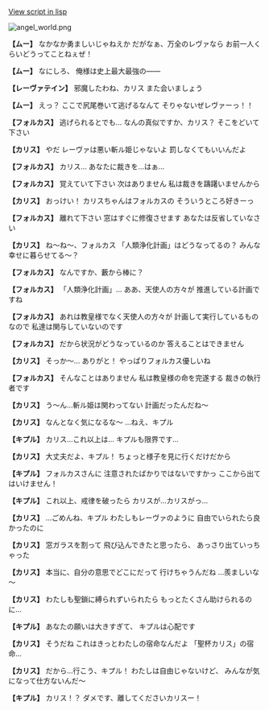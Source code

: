 [View script in lisp](../scripts/100212093.txt)

![angel_world.png](../images/backgrounds/angel_world.png)

**【ムー】**
なかなか勇ましいじゃねえか
だがなぁ、万全のレヴァなら
お前一人くらいどうってことねぇぜ！

**【ムー】**
なにしろ、
俺様は史上最大最強の――

**【レーヴァテイン】**
邪魔したわね、カリス
また会いましょう

**【ムー】**
えっ？
ここで尻尾巻いて逃げるなんて
そりゃないぜレヴァーっ！！

**【フォルカス】**
逃げられるとでも…
なんの真似ですか、カリス？
そこをどいて下さい

**【カリス】**
やだ
レーヴァは悪い斬ル姫じゃないよ
罰しなくてもいいんだよ

**【フォルカス】**
カリス…
あなたに裁きを…はぁ…

**【フォルカス】**
覚えていて下さい
次はありません
私は裁きを躊躇いませんから

**【カリス】**
おっけい！
カリスちゃんはフォルカスの
そういうところ好きーっ

**【フォルカス】**
離れて下さい
窓はすぐに修復させます
あなたは反省していなさい

**【カリス】**
ね～ね～、フォルカス
「人類浄化計画」はどうなってるの？
みんな幸せに暮らせてる～？

**【フォルカス】**
なんですか、藪から棒に？

**【フォルカス】**
「人類浄化計画」…
ああ、天使人の方々が
推進している計画ですね

**【フォルカス】**
あれは教皇様でなく天使人の方々が
計画して実行しているものなので
私達は関与していないのです

**【フォルカス】**
だから状況がどうなっているのか
答えることはできません

**【カリス】**
そっか～…
ありがと！
やっぱりフォルカス優しいね

**【フォルカス】**
そんなことはありません
私は教皇様の命を完遂する
裁きの執行者です

**【カリス】**
う～ん…斬ル姫は関わってない
計画だったんだね～

**【カリス】**
なんとなく気になるな～
…ねえ、キプル

**【キプル】**
カリス…これ以上は…
キプルも限界です…

**【カリス】**
大丈夫だよ、キプル！
ちょっと様子を見に行くだけだから

**【キプル】**
フォルカスさんに
注意されたばかりではないですかっ
ここから出てはいけません！

**【キプル】**
これ以上、戒律を破ったら
カリスが…カリスがっ…

**【カリス】**
…ごめんね、キプル
わたしもレーヴァのように
自由でいられたら良かったのに

**【カリス】**
窓ガラスを割って
飛び込んできたと思ったら、
あっさり出ていっちゃった

**【カリス】**
本当に、自分の意思でどこにだって
行けちゃうんだね
…羨ましいな～

**【カリス】**
わたしも聖鎖に縛られずいられたら
もっとたくさん助けられるのに…

**【キプル】**
あなたの願いは大きすぎて、
キプルは心配です

**【カリス】**
そうだね
これはきっとわたしの宿命なんだよ
「聖杯カリス」の宿命…

**【カリス】**
だから…行こう、キプル！
わたしは自由じゃないけど、
みんなが気になって仕方ないんだ～

**【キプル】**
カリス！？
ダメです、離してくださいカリスー！